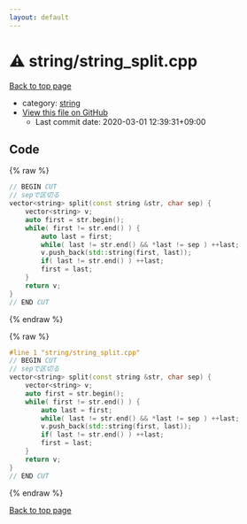 ```yaml
---
layout: default
---
```


<!-- mathjax config similar to math.stackexchange -->
<script type="text/javascript" async
  src="https://cdnjs.cloudflare.com/ajax/libs/mathjax/2.7.5/MathJax.js?config=TeX-MML-AM_CHTML">
</script>
<script type="text/x-mathjax-config">
  MathJax.Hub.Config({
    TeX: { equationNumbers: { autoNumber: "AMS" }},
    tex2jax: {
      inlineMath: [ ['$','$'] ],
      processEscapes: true
    },
    "HTML-CSS": { matchFontHeight: false },
    displayAlign: "left",
    displayIndent: "2em"
  });
</script>

<script type="text/javascript" src="https://cdnjs.cloudflare.com/ajax/libs/jquery/3.4.1/jquery.min.js"></script>
<script src="https://cdn.jsdelivr.net/npm/jquery-balloon-js@1.1.2/jquery.balloon.min.js" integrity="sha256-ZEYs9VrgAeNuPvs15E39OsyOJaIkXEEt10fzxJ20+2I=" crossorigin="anonymous"></script>
<script type="text/javascript" src="../../assets/js/copy-button.js"></script>
<link rel="stylesheet" href="../../assets/css/copy-button.css" />


# :warning: string/string_split.cpp

<a href="../../index.html">Back to top page</a>

* category: <a href="../../index.html#b45cffe084dd3d20d928bee85e7b0f21">string</a>
* <a href="{{ site.github.repository_url }}/blob/master/string/string_split.cpp">View this file on GitHub</a>
    - Last commit date: 2020-03-01 12:39:31+09:00




## Code

<a id="unbundled"></a>
{% raw %}
```cpp
// BEGIN CUT
// sepで区切る
vector<string> split(const string &str, char sep) {
    vector<string> v;
    auto first = str.begin();
    while( first != str.end() ) {
        auto last = first;
        while( last != str.end() && *last != sep ) ++last;
        v.push_back(std::string(first, last));
        if( last != str.end() ) ++last;
        first = last;
    }
    return v;
}
// END CUT
```
{% endraw %}

<a id="bundled"></a>
{% raw %}
```cpp
#line 1 "string/string_split.cpp"
// BEGIN CUT
// sepで区切る
vector<string> split(const string &str, char sep) {
    vector<string> v;
    auto first = str.begin();
    while( first != str.end() ) {
        auto last = first;
        while( last != str.end() && *last != sep ) ++last;
        v.push_back(std::string(first, last));
        if( last != str.end() ) ++last;
        first = last;
    }
    return v;
}
// END CUT

```
{% endraw %}

<a href="../../index.html">Back to top page</a>

